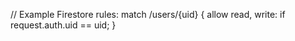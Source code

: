 // Example Firestore rules:
match /users/{uid} {
  allow read, write: if request.auth.uid == uid;
}
